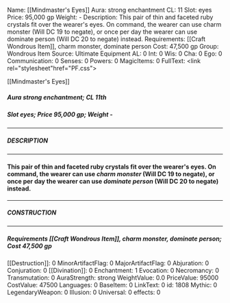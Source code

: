 Name: [[Mindmaster's Eyes]]
Aura: strong enchantment
CL: 11
Slot: eyes
Price: 95,000 gp
Weight: -
Description: This pair of thin and faceted ruby crystals fit over the wearer's eyes. On command, the wearer can use charm monster (Will DC 19 to negate), or once per day the wearer can use dominate person (Will DC 20 to negate) instead.
Requirements: [[Craft Wondrous Item]], charm monster, dominate person
Cost: 47,500 gp
Group: Wondrous Item
Source: Ultimate Equipment
AL: 0
Int: 0
Wis: 0
Cha: 0
Ego: 0
Communication: 0
Senses: 0
Powers: 0
MagicItems: 0
FullText: <link rel="stylesheet"href="PF.css"><div class="heading"><p class="alignleft">[[Mindmaster's Eyes]]</p><div style="clear: both;"></div></div><div><h5><b>Aura </b>strong enchantment; <b>CL </b>11th</h5><h5><b>Slot </b>eyes; <b>Price </b>95,000 gp; <b>Weight </b>-</h5></div><hr/><div><h5><b>DESCRIPTION</b></h5></div><hr/><div><h4><p>This pair of thin and faceted ruby crystals fit over the wearer's eyes. On command, the wearer can use <i>charm monster</i> (Will DC 19 to negate), or once per day the wearer can use <i>dominate person</i> (Will DC 20 to negate) instead.</p></h4></div><hr/><div><h5><b>CONSTRUCTION</b></h5></div><hr/><div><h5><b>Requirements </b>[[Craft Wondrous Item]], <i>charm monster</i>, <i>dominate person</i>; <b>Cost </b>47,500 gp</h5></div>
[[Destruction]]: 0
MinorArtifactFlag: 0
MajorArtifactFlag: 0
Abjuration: 0
Conjuration: 0
[[Divination]]: 0
Enchantment: 1
Evocation: 0
Necromancy: 0
Transmutation: 0
AuraStrength: strong
WeightValue: 0.0
PriceValue: 95000
CostValue: 47500
Languages: 0
BaseItem: 0
LinkText: 0
id: 1808
Mythic: 0
LegendaryWeapon: 0
Illusion: 0
Universal: 0
effects: 0
